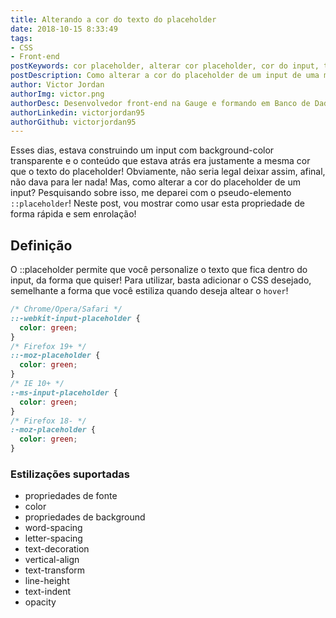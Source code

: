 ```yaml
---
title: Alterando a cor do texto do placeholder
date: 2018-10-15 8:33:49
tags:
- CSS
- Front-end
postKeywords: cor placeholder, alterar cor placeholder, cor do input, texto input, como alterar css placeholder, css placeholder
postDescription: Como alterar a cor do placeholder de um input de uma maneira fácil e rápida!
author: Victor Jordan
authorImg: victor.png
authorDesc: Desenvolvedor front-end na Gauge e formando em Banco de Dados pela Fatec, apaixonado por usabilidade, performance e UX!
authorLinkedin: victorjordan95
authorGithub: victorjordan95
---
```


Esses dias, estava construindo um input com background-color transparente e o conteúdo que estava atrás era justamente a mesma cor que o texto do placeholder! Obviamente, não seria legal deixar assim, afinal, não dava para ler nada! Mas, como alterar a cor do placeholder de um input? Pesquisando sobre isso, me deparei com o pseudo-elemento `::placeholder`! Neste post, vou mostrar como usar esta propriedade de forma rápida e sem enrolação!

<!-- more --> 

## Definição

O ::placeholder permite que você personalize o texto que fica dentro do input, da forma que quiser! Para utilizar, basta adicionar o CSS desejado, semelhante a forma que você estiliza quando deseja altear o `hover`!

```css
/* Chrome/Opera/Safari */
::-webkit-input-placeholder { 
  color: green;
}
/* Firefox 19+ */
::-moz-placeholder { 
  color: green;
}
/* IE 10+ */
:-ms-input-placeholder { 
  color: green;
}
/* Firefox 18- */
:-moz-placeholder { 
  color: green;
}
```

### Estilizações suportadas

* propriedades de fonte
* color
* propriedades de background
* word-spacing
* letter-spacing
* text-decoration
* vertical-align
* text-transform
* line-height
* text-indent
* opacity